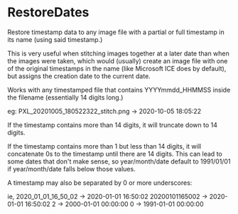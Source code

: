 # RestoreDates
Restore timestamp data to any image file with a partial or full timestamp in its name (using said timestamp.)

This is very useful when stitching images together at a later date than when the images were taken, which would (usually) create
an image file with one of the original timestamps in the name (like Microsoft ICE does by default), but assigns the creation date
to the current date.

Works with any timestamped file that contains YYYYmmdd_HHMMSS inside the filename (essentially 14 digits long.)

eg: PXL_20201005_180522322_stitch.png -> 2020-10-05 18:05:22

If the timestamp contains more than 14 digits, it will truncate down to 14 digits.

If the timestamp contains more than 1 but less than 14 digits, it will concatenate 0s to the timestamp until there are 14 digits.
This can lead to some dates that don't make sense, so year/month/date default to 1991/01/01 if year/month/date falls below those values.

A timestamp may also be separated by 0 or more underscores: 

ie, 2020_01_01_16_50_02 -> 2020-01-01 16:50:02
    20200101165002      -> 2020-01-01 16:50:02
    2                   -> 2000-01-01 00:00:00
    0                   -> 1991-01-01 00:00:00
